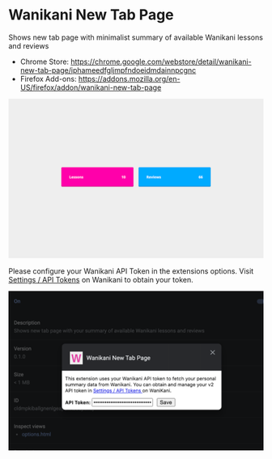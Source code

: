 # Wanikani New Tab Page

Shows new tab page with minimalist summary of available Wanikani lessons and reviews

- Chrome Store: https://chrome.google.com/webstore/detail/wanikani-new-tab-page/iphameedfgljmpfndoeidmdainnpcgnc
- Firefox Add-ons: https://addons.mozilla.org/en-US/firefox/addon/wanikani-new-tab-page

![New tab page with two buttons, lessons and reviews. Each button also shows the count for available content](screenshots/light-theme.png)

Please configure your Wanikani API Token in the extensions options. Visit [Settings / API Tokens](https://www.wanikani.com/settings/personal_access_tokens) on Wanikani to obtain your token.

![Extensions options dialog with one input for your Wanikani API Token](screenshots/options.png)
